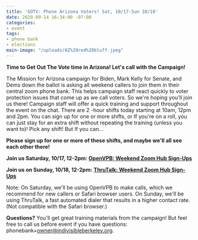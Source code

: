 ```yaml
---
title: 'GOTV: Phone Arizona Voters! Sat, 10/17-Sun 10/18'
date: 2020-09-14 16:34:00 -07:00
categories:
- event
tags:
- phone bank
- elections
main-image: "/uploads/AZ%20red%20bluff.jpeg"
---
```


**Time to Get Out The Vote time in Arizona!    Let's call with the Campaign!**

The Mission for Arizona campaign for Biden, Mark Kelly for Senate, and Dems down the ballot is asking all weekend callers to join them in their central zoom phone bank.  This helps campaign staff react quickly to voter protection issues that come up as we call voters.  So we're hoping you'll join us there!  Campaign staff will offer a quick training and support throughout the event on the chat. There are 2 -hour shifts today starting at  10am, 12pm and 2pm.  You can sign up for one or more shifts, or If you're on a roll, you can just stay for an extra shift without repeating the training (unless you want to)! Pick any shift! But If you can...

**Please sign up for one or more of these shifts, and maybe we'll all see each other there!**

**Join us Saturday, 10/17, 12-2pm: [OpenVPB: Weekend Zoom Hub Sign-Ups  ](https://www.mobilize.us/missionforaz/event/312751/)**

**Join us on Sunday, 10/18, 12-2pm:** **[ThruTalk: Weekend Zoom Hub Sign-Ups ](https://www.mobilize.us/missionforaz/event/312513/)**

Note: On Saturday, we'll be using OpenVPB to make calls, which we recommend for new callers or Safari browser users.  On Sunday, we'll be using ThruTalk, a fast automated dialer that results in a higher contact rate. (Not compatible with the Safari browser.)

**Questions?** You'll get great training materials from the campaign! But feel free to call us before event if you have questions: phonebank\+owner@indivisibleberkeley.org.